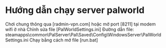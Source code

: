 # Hướng dẫn chạy server palworld
Chơi chung thông qua [radmin-vpn.com] hoặc mở port [8211] tại modem wifi ở nhà
Chỉnh sửa file [PalWorldSettings.ini]
Đường dẫn file: steamapps\common\PalServer\Pal\Saved\Config\WindowsServer\PalWorldSettings.ini
Chạy bằng cách mở file [run.bat]
